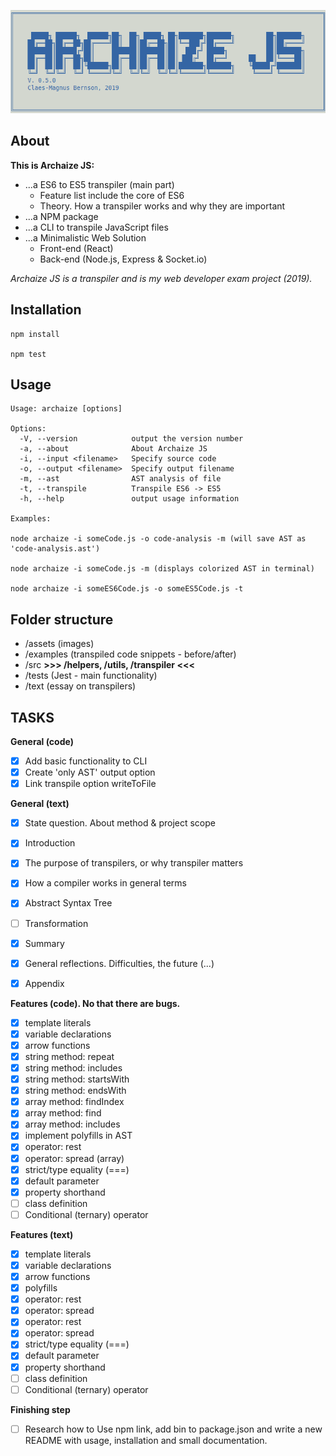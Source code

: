 ![logo](assets/logo.png)

## About

**This is Archaize JS:**

* ...a ES6 to ES5 transpiler (main part)
    * Feature list include the core of ES6
    * Theory. How a transpiler works and why they are important
* ...a NPM package
* ...a CLI to transpile JavaScript files
* ...a Minimalistic Web Solution 
    * Front-end (React)
    * Back-end (Node.js, Express & Socket.io)

*Archaize JS is a transpiler and is my web developer exam project (2019).*

## Installation

```
npm install

npm test

```


## Usage

```
Usage: archaize [options]

Options:
  -V, --version            output the version number
  -a, --about              About Archaize JS
  -i, --input <filename>   Specify source code
  -o, --output <filename>  Specify output filename
  -m, --ast                AST analysis of file
  -t, --transpile          Transpile ES6 -> ES5
  -h, --help               output usage information

Examples:

node archaize -i someCode.js -o code-analysis -m (will save AST as 'code-analysis.ast')

node archaize -i someCode.js -m (displays colorized AST in terminal)

node archaize -i someES6Code.js -o someES5Code.js -t

```


## Folder structure

- /assets (images)
- /examples (transpiled code snippets - before/after)
- /src **>>> /helpers, /utils, /transpiler <<<**
- /tests (Jest - main functionality)
- /text (essay on transpilers)


## TASKS


**General (code)**
- [x] Add basic functionality to CLI
- [x] Create 'only AST' output option
- [X] Link transpile option writeToFile

**General (text)**
- [x] State question. About method & project scope
- [x] Introduction
- [x] The purpose of transpilers, or why transpiler matters
- [x] How a compiler works in general terms  
- [x] Abstract Syntax Tree
- [ ] Transformation
- [x] Summary
- [x] General reflections. Difficulties, the future (...)
- [x] Appendix


**Features (code). No that there are bugs.**
- [x] template literals
- [x] variable declarations
- [x] arrow functions
- [x] string method: repeat
- [x] string method: includes
- [x] string method: startsWith
- [x] string method: endsWith
- [x] array method: findIndex
- [x] array method: find
- [x] array method: includes
- [x] implement polyfills in AST   
- [x] operator: rest
- [x] operator: spread (array)
- [x] strict/type equality (===)
- [x] default parameter
- [x] property shorthand
- [ ] class definition
- [ ] Conditional (ternary) operator

**Features (text)**
- [x] template literals
- [x] variable declarations
- [x] arrow functions
- [x] polyfills
- [x] operator: rest
- [x] operator: spread
- [x] operator: rest
- [x] operator: spread
- [x] strict/type equality (===)
- [x] default parameter
- [x] property shorthand
- [ ] class definition
- [ ] Conditional (ternary) operator

**Finishing step**
- [ ] Research how to Use npm link, add bin to package.json and write a new README with usage, installation and small documentation.
